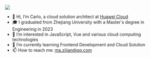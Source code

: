 ![](https://komarev.com/ghpvc/?username=kaluojushi)

- 👋 Hi, I’m Carlo, a cloud solution architect at [Huawei Cloud](https://www.huaweicloud.com/)
- 🎓 I graduated from Zhejiang University with a Master's degree in Engineering in 2023
- 👀 I’m interested in JavaScript, Vue and various cloud computing technologies
- 🌱 I’m currently learning Frontend Development and Cloud Solution
- 📫 How to reach me: ma.zijian@qq.com
